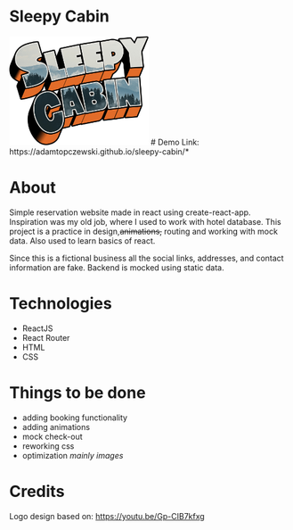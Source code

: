 # Sleepy Cabin
<img src="src/assets/logo.png" width="250px">
# Demo
Link: https://adamtopczewski.github.io/sleepy-cabin/*

# About
Simple reservation website made in react using create-react-app.
Inspiration was my old job, where I used to work with hotel database.
This project is a practice in design,~~animations,~~ routing and working with mock data. 
Also used to learn basics of react.

Since this is a fictional business all the social links, addresses, and contact information are fake.
Backend is mocked using static data.

# Technologies
- ReactJS
- React Router
- HTML
- CSS

# Things to be done 
- adding booking functionality
- adding animations
- mock check-out
- reworking css
- optimization *mainly images*

# Credits

Logo design based on: https://youtu.be/Gp-CIB7kfxg

